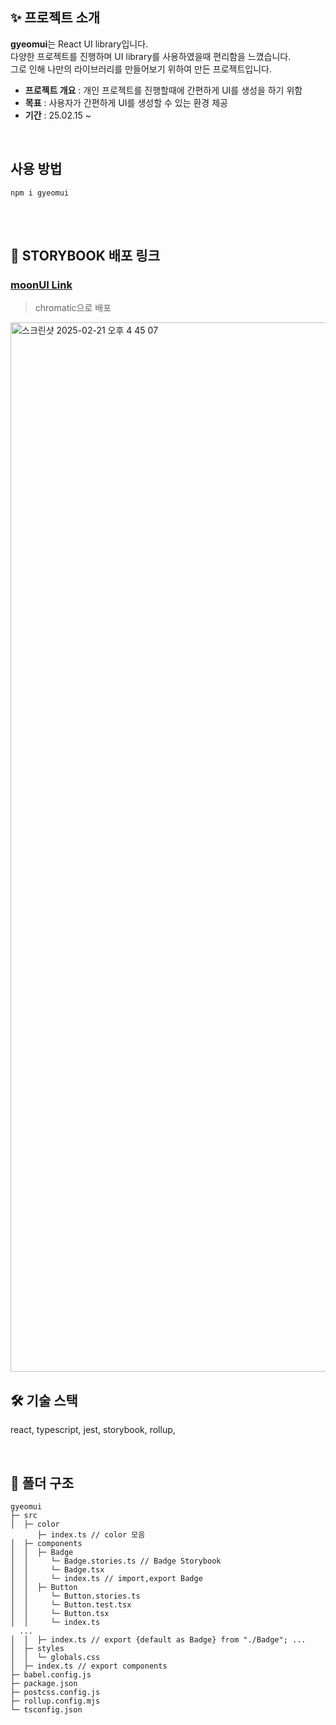 ## ✨ 프로젝트 소개
**gyeomui**는 React UI library입니다.</br>
다양한 프로젝트를 진행하며 UI library를 사용하였을때 편리함을 느꼈습니다.</br>
그로 인해 나만의 라이브러리를 만들어보기 위하여 만든 프로젝트입니다.

- **프로젝트 개요** : 개인 프로젝트를 진행할때에 간편하게 UI를 생성을 하기 위함
- **목표** : 사용자가 간편하게 UI를 생성할 수 있는 환경 제공
- **기간** : 25.02.15 ~
</br>

## 사용 방법
```
npm i gyeomui
```
  </br>

</br>

## 🔗 STORYBOOK 배포 링크
### [moonUI Link](https://67b82b0ec2195b37ad6a0a16-bjqlpbtmww.chromatic.com/)
> chromatic으로 배포
> 
<img width="1679" alt="스크린샷 2025-02-21 오후 4 45 07" src="https://github.com/user-attachments/assets/38a3218a-8e74-4adb-b943-e22ea6827a57" />

</br>

## 🛠️ 기술 스택
react, typescript, jest, storybook, rollup, 

</br>

## 📁 폴더 구조
```
gyeomui
├─ src
│  ├─ color
      ├─ index.ts // color 모음 
│  ├─ components
│  │  ├─ Badge
│  │     └─ Badge.stories.ts // Badge Storybook
│  │     └─ Badge.tsx
│  │     └─ index.ts // import,export Badge
│  │  ├─ Button
│  │     └─ Button.stories.ts
│  │     └─ Button.test.tsx
│  │     └─ Button.tsx
│  │     └─ index.ts
  ...
│  │  ├─ index.ts // export {default as Badge} from "./Badge"; ... 
│  ├─ styles
│  │  └─ globals.css
│  ├─ index.ts // export components
├─ babel.config.js
├─ package.json
├─ postcss.config.js
├─ rollup.config.mjs
└─ tsconfig.json
```
